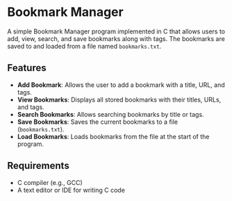 # Bookmark Manager

A simple Bookmark Manager program implemented in C that allows users to add, view, search, and save bookmarks along with tags. The bookmarks are saved to and loaded from a file named `bookmarks.txt`.

## Features

- **Add Bookmark**: Allows the user to add a bookmark with a title, URL, and tags.
- **View Bookmarks**: Displays all stored bookmarks with their titles, URLs, and tags.
- **Search Bookmarks**: Allows searching bookmarks by title or tags.
- **Save Bookmarks**: Saves the current bookmarks to a file (`bookmarks.txt`).
- **Load Bookmarks**: Loads bookmarks from the file at the start of the program.

## Requirements

- C compiler (e.g., GCC)
- A text editor or IDE for writing C code


